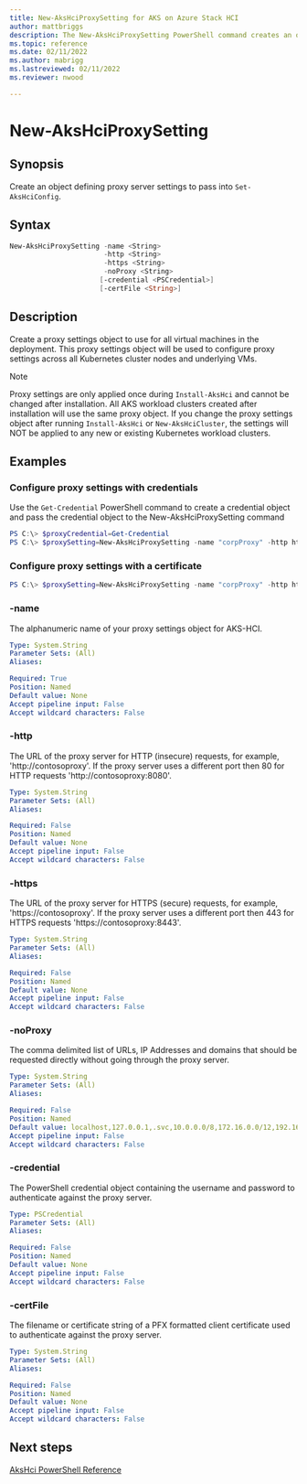 ```yaml
---
title: New-AksHciProxySetting for AKS on Azure Stack HCI
author: mattbriggs
description: The New-AksHciProxySetting PowerShell command creates an object for a new proxy configuration.
ms.topic: reference
ms.date: 02/11/2022
ms.author: mabrigg 
ms.lastreviewed: 02/11/2022
ms.reviewer: nwood

---
```


# New-AksHciProxySetting

## Synopsis
Create an object defining proxy server settings to pass into `Set-AksHciConfig`.

## Syntax
```powershell
New-AksHciProxySetting -name <String>
                       -http <String>
                       -https <String>
                       -noProxy <String>
                      [-credential <PSCredential>]
                      [-certFile <String>]
```

## Description
Create a proxy settings object to use for all virtual machines in the deployment. This proxy settings object will be used to configure proxy settings across all Kubernetes cluster nodes and underlying VMs.

> [!Note]
> Proxy settings are only applied once during `Install-AksHci` and cannot be changed after installation. All AKS workload clusters created after installation will use the same proxy object. If you change the proxy settings object after running `Install-AksHci` or `New-AksHciCluster`, the settings will NOT be applied to any new or existing Kubernetes workload clusters. 

## Examples

### Configure proxy settings with credentials

Use the `Get-Credential` PowerShell command to create a credential object and pass the credential object to the New-AksHciProxySetting command
```powershell
PS C:\> $proxyCredential=Get-Credential
PS C:\> $proxySetting=New-AksHciProxySetting -name "corpProxy" -http http://contosoproxy:8080 -https https://contosoproxy:8443 -noProxy localhost,127.0.0.1,.svc,10.0.0.0/8,172.16.0.0/12,192.168.0.0/16 -credential $proxyCredential
```

### Configure proxy settings with a certificate 
```powershell
PS C:\> $proxySetting=New-AksHciProxySetting -name "corpProxy" -http http://contosoproxy:8080 -https https://contosoproxy:8443 -noProxy localhost,127.0.0.1,.svc,10.0.0.0/8,172.16.0.0/12,192.168.0.0/16 -certFile c:\Temp\proxycert.cer
```

### -name

The alphanumeric name of your proxy settings object for AKS-HCI.

```yaml
Type: System.String
Parameter Sets: (All)
Aliases:

Required: True
Position: Named
Default value: None
Accept pipeline input: False
Accept wildcard characters: False
```

### -http

The URL of the proxy server for HTTP (insecure) requests, for example, 'http://contosoproxy'.
If the proxy server uses a different port then 80 for HTTP requests 'http://contosoproxy:8080'.

```yaml
Type: System.String
Parameter Sets: (All)
Aliases:

Required: False
Position: Named
Default value: None
Accept pipeline input: False
Accept wildcard characters: False
```

### -https

The URL of the proxy server for HTTPS (secure) requests, for example, 'https://contosoproxy'.
If the proxy server uses a different port then 443 for HTTPS requests 'https://contosoproxy:8443'.

```yaml
Type: System.String
Parameter Sets: (All)
Aliases:

Required: False
Position: Named
Default value: None
Accept pipeline input: False
Accept wildcard characters: False
```

### -noProxy

The comma delimited list of URLs, IP Addresses and domains that should be requested directly without going through the proxy server.

```yaml
Type: System.String
Parameter Sets: (All)
Aliases:

Required: False
Position: Named
Default value: localhost,127.0.0.1,.svc,10.0.0.0/8,172.16.0.0/12,192.168.0.0/16
Accept pipeline input: False
Accept wildcard characters: False
```

### -credential

The PowerShell credential object containing the username and password to authenticate against the proxy server.

```yaml
Type: PSCredential
Parameter Sets: (All)
Aliases:

Required: False
Position: Named
Default value: None
Accept pipeline input: False
Accept wildcard characters: False
```

### -certFile

The filename or certificate string of a PFX formatted client certificate used to authenticate against the proxy server.

```yaml
Type: System.String
Parameter Sets: (All)
Aliases:

Required: False
Position: Named
Default value: None
Accept pipeline input: False
Accept wildcard characters: False
```
## Next steps

[AksHci PowerShell Reference](index.md)